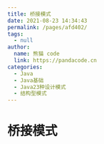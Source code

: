 ```yaml
---
title: 桥接模式
date: 2021-08-23 14:34:43
permalink: /pages/afd402/
tags: 
  - null
author: 
  name: 熊猫 code
  link: https://pandacode.cn
categories: 
  - Java
  - Java基础
  - Java23种设计模式
  - 结构型模式
---
```


# 桥接模式